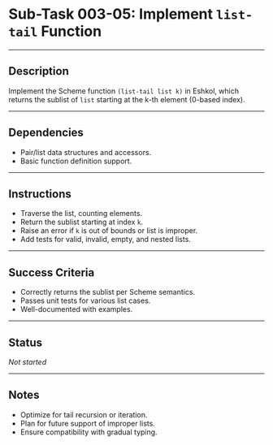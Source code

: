 # Sub-Task 003-05: Implement `list-tail` Function

---

## Description

Implement the Scheme function `(list-tail list k)` in Eshkol, which returns the sublist of `list` starting at the k-th element (0-based index).

---

## Dependencies

- Pair/list data structures and accessors.
- Basic function definition support.

---

## Instructions

- Traverse the list, counting elements.
- Return the sublist starting at index `k`.
- Raise an error if `k` is out of bounds or list is improper.
- Add tests for valid, invalid, empty, and nested lists.

---

## Success Criteria

- Correctly returns the sublist per Scheme semantics.
- Passes unit tests for various list cases.
- Well-documented with examples.

---

## Status

_Not started_

---

## Notes

- Optimize for tail recursion or iteration.
- Plan for future support of improper lists.
- Ensure compatibility with gradual typing.
